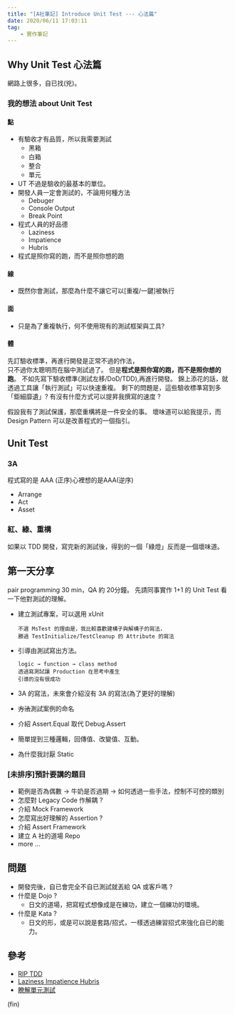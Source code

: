 ```yaml
---
title: "[A社筆記] Introduce Unit Test --- 心法篇"
date: 2020/06/11 17:03:11
tag:
    - 實作筆記
---
```



## Why Unit Test 心法篇

網路上很多，自已找(兇)。

### 我的想法 about Unit Test

#### 點

- 有驗收才有品質，所以我需要測試
  - 黑箱
  - 白箱
  - 整合
  - 單元
- UT 不過是驗收的最基本的單位。
- 開發人員一定會測試的，不論用何種方法
  - Debuger
  - Console Output
  - Break Point
- 程式人員的好品德
  - Laziness
  - Impatience
  - Hubris
- 程式是照你寫的跑，而不是照你想的跑

#### 線

- 既然你會測試，那麼為什麼不讓它可以[重複/一鍵]被執行

#### 面

- 只是為了重複執行，何不使用現有的測試框架與工具?

#### 體

先訂驗收標準，再進行開發是正常不過的作法，  
只不過你太聰明而在腦中測試過了。
但是**程式是照你寫的跑，而不是照你想的跑**。
不如先寫下驗收標準(測試左移/DoD/TDD),再進行開發。
錦上添花的話，就透過工具讓「執行測試」可以快速重複。
剩下的問題是，這些驗收標準寫到多「鉅細靡遺」?
有沒有什麼方式可以提昇我撰寫的速度 ?

假設我有了測試保護，那麼重構將是一件安全的事。
壞味道可以給我提示，而 Design Pattern 可以是改善程式的一個指引。

## Unit Test

### 3A

程式寫的是 AAA (正序)心裡想的是AAA(逆序)

- Arrange
- Act
- Asset

### 紅、綠、重構

如果以 TDD 開發，寫完新的測試後，得到的一個「綠燈」反而是一個壞味道。

## 第一天分享

pair programming 30 min，QA 約 20分鐘。
先請同事實作 1+1 的 Unit Test 看一下他對測試的理解。

- 建立測試專案，可以選用 xUnit

    ```text
    不選 MsTest 的理由是，我比較喜歡建構子與解構子的寫法，  
    勝過 TestInitialize/TestCleanup 的 Attribute 的寫法
    ```

- 引導由測試寫出方法。

    ```text
    logic → function → class method  
    透過寫測試讓 Production 在思考中產生
    引導的沒有很成功
    ```

- 3A 的寫法，未來會介紹沒有 3A 的寫法(為了更好的理解)
- ~~方法~~測試案例的命名
- 介紹 Assert.Equal 取代 Debug.Assert
- 簡單提到三種邏輯，回傳值、改變值、互動。
- 為什麼我討厭 Static

### [未排序]預計要講的題目

- 範例是否為偶數 → 牛奶是否過期 → 如何透過一些手法，控制不可控的類別
- 怎麼對 Legacy Code 作解耦 ?
- 介紹 Mock Framework
- 怎麼寫出好理解的 Assertion ?
- 介紹 Assert Framework
- 建立 A 社的道場 Repo
- more ...

## 問題

- 開發~~完~~後，自已會完全不自已測試就丟給 QA 或客戶嗎 ?
- 什麼是 Dojo ?
  - 日文的道場，把寫程式想像成是在練功，建立一個練功的環境。  
- 什麼是 Kata ?
  - 日文的形，或是可以說是套路/招式，一樣透過練習招式來強化自已的能力。

## 參考

- [RIP TDD](https://www.facebook.com/notes/kent-beck/rip-tdd/750840194948847/)
- [Laziness Impatience Hubris](https://wiki.c2.com/?LazinessImpatienceHubris)
- [瞭解單元測試](http://otischou.tw/2019/08/02/unit-test.html)

(fin)
